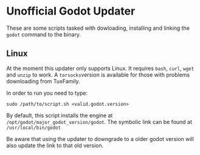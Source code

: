 # Unofficial Godot Updater

These are some scripts tasked with dowloading, installing and linking the `godot` command to the binary.

## Linux

At the moment this updater only supports Linux. It requires `bash`, `curl`, `wget` and `unzip` to work. A `torsocks`version is available for those with problems downloading from TuxFamily.

In order to run you need to type:

```shell
sudo /path/to/script.sh <valid.godot.version>
```

By default, this script installs the engine at `/opt/godot/major_godot_version/godot`. The symbolic link can be found at `/usr/local/bin/godot`

Be aware that using the updater to downgrade to a older godot version will also update the link to that old version.
